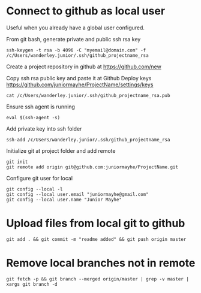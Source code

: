 # Connect to github as local user

Useful when you already have a global user configured.

From git bash, generate private and public ssh rsa key
```
ssh-keygen -t rsa -b 4096 -C "myemail@domain.com" -f /c/Users/wanderley.junior/.ssh/github_projectname_rsa
```

Create a project repository in github at https://github.com/new

Copy ssh rsa public key and paste it at Github Deploy keys https://github.com/juniormayhe/ProjectName/settings/keys
```
cat /c/Users/wanderley.junior/.ssh/github_projectname_rsa.pub
```

Ensure ssh agent is running
```
eval $(ssh-agent -s)
```

Add private key into ssh folder
```
ssh-add /c/Users/wanderley.junior/.ssh/github_projectname_rsa
```

Initialize git at project folder and add remote
```
git init
git remote add origin git@github.com:juniormayhe/ProjectName.git
```

Configure git user for local
```
git config --local -l
git config --local user.email "juniormayhe@gmail.com"
git config --local user.name "Junior Mayhe"
```

# Upload files from local git to github
```
git add . && git commit -m "readme added" && git push origin master
```

# Remove local branches not in remote
```
git fetch -p && git branch --merged origin/master | grep -v master | xargs git branch -d
```
